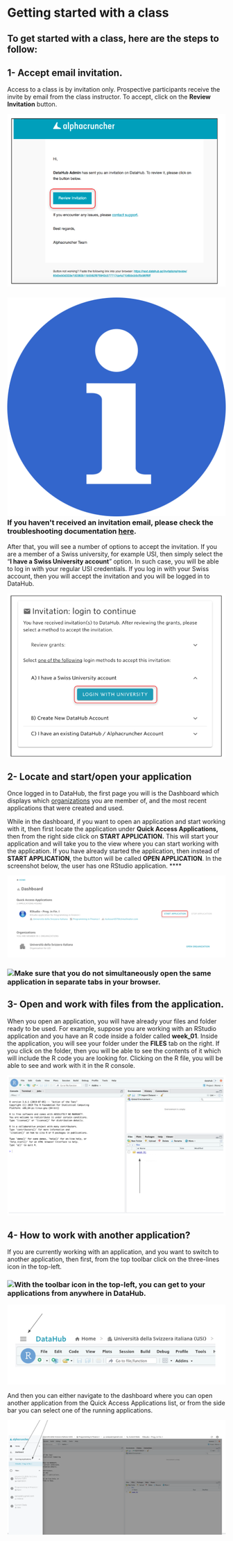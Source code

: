 # Getting started with a class

## **To get started with a class, here are the steps to follow:**

## 1- **Accept email invitation.**

Access to a class is by invitation only. Prospective participants receive the invite by email from the class instructor. To accept, click on the **Review** **Invitation** button.

![](../.gitbook/assets/screen-shot-2019-09-20-at-3.49.10-pm-2.png)

### ![](../.gitbook/assets/info_simple.svg.png)**If you haven't received an invitation email, please check the troubleshooting documentation** [**here**](../troubleshooting/login-issues/i-havent-received-an-invitation-email.md)**.**

After that, you will see a number of options to accept the invitation. If you are a member of a Swiss university, for example USI, then simply select the “**I have a Swiss University account**” option. In such case, you will be able to log in with your regular USI credentials. If you log in with your Swiss account, then you will accept the invitation and you will be logged in to DataHub. 

![](../.gitbook/assets/screen-shot-2019-09-20-at-3.54.27-pm-2.png)

## 2- Locate and start/open your application

Once logged in to DataHub, the first page you will is the Dashboard which displays which [organizations](../data-organization/organizations.md) you are member of, and the most recent applications that were created and used.  
  
While in the dashboard, if you want to open an application and start working with it, then first locate the application under **Quick Access Applications,** then from the right side click on **START APPLICATION.** This will start your application and will take you to the view where you can start working with the application. If you have already started the application, then instead of **START APPLICATION**, the button will be called **OPEN APPLICATION**. In the screenshot below, the user has one RStudio application. **** 

![](../.gitbook/assets/screen-shot-2019-09-20-at-4.11.31-pm-2.png)

### ![](https://firebasestorage.googleapis.com/v0/b/gitbook-28427.appspot.com/o/assets%2F-LihBjXi93rsUENhHsab%2F-Lp3NGFCrRoUpqQTtdaw%2F-Lp3OSAbBBFjJ-9cs0Dz%2FInfo_Simple.svg.png?alt=media&token=b86c3ad7-3529-462f-b35e-3f150fc95b01)**Make sure that you do not simultaneously open the same application in separate tabs in your browser.**

## ​3- Open and work with files from the application.

When you open an application, you will have already your files and folder ready to be used. For example, suppose you are working with an RStudio application and you have an R code inside a folder called **week\_01**.  Inside the application, you will see your folder under the **FILES** tab on the right. If you click on the folder, then you will be able to see the contents of it which will include the R code you are looking for. Clicking on the R file, you will be able to see and work with it in the R console.

![](../.gitbook/assets/screen-shot-2019-09-20-at-4.50.17-pm-2.png)

## 4- How to work with another application?

If you are currently working with an application, and you want to switch to another application, then first, from the top toolbar click on the three-lines icon in the top-left.

### ![](https://firebasestorage.googleapis.com/v0/b/gitbook-28427.appspot.com/o/assets%2F-LihBjXi93rsUENhHsab%2F-Lp3NGFCrRoUpqQTtdaw%2F-Lp3OSAbBBFjJ-9cs0Dz%2FInfo_Simple.svg.png?alt=media&token=b86c3ad7-3529-462f-b35e-3f150fc95b01)With the toolbar icon in the top-left, you can get to your applications from anywhere in DataHub.

![](../.gitbook/assets/screen-shot-2019-09-20-at-4.32.59-pm-2.png)

And then you can either navigate to the dashboard where you can open another application from the Quick Access Applications list, or from the side bar you can select one of the running applications.

![](../.gitbook/assets/screen-shot-2019-09-20-at-4.37.30-pm-2.png)








